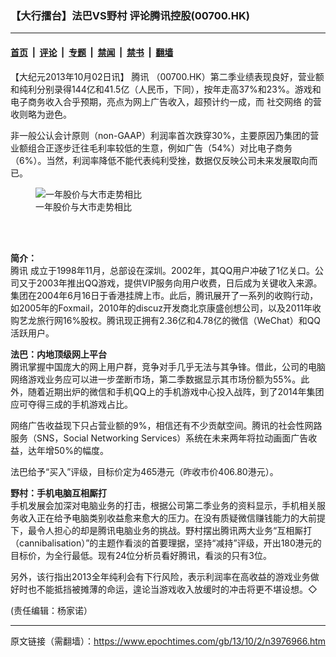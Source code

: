 ### 【大行擂台】法巴VS野村 评论腾讯控股(00700.HK)

---

#### [首页](../../../..?n3976966) &nbsp;|&nbsp; [评论](../../../../../epoch-comment?n3976966) &nbsp;|&nbsp; [专题](../../../../../epoch-special?n3976966) &nbsp;|&nbsp; [禁闻](../../../../../epoch-news?n3976966) &nbsp;|&nbsp; [禁书](../../../../../books?n3976966) &nbsp;|&nbsp; [翻墙](https://github.com/gfw-breaker/nogfw/blob/master/README.md?n3976966)


<div class="post_content" id="artbody" itemprop="articleBody">
 <!-- article content begin -->
 <p>
  【大纪元2013年10月02日讯】
  <ok href="https://www.epochtimes.com/gb/tag/%E8%85%BE%E8%AE%AF.html">
   腾讯
  </ok>
  （00700.HK）第二季业绩表现良好，营业额和纯利分别录得144亿和41.5亿（人民币，下同），按年走高37%和23%。游戏和电子商务收入合乎预期，亮点为网上广告收入，超预计约一成，而
  <ok href="https://www.epochtimes.com/gb/tag/%E7%A4%BE%E4%BA%A4%E7%BD%91%E7%BB%9C.html">
   社交网络
  </ok>
  的营收则略为逊色。
 </p>
 <p>
  非一般公认会计原则（non-GAAP）利润率首次跌穿30%，主要原因乃集团的营业额组合正逐步迁往毛利率较低的生意，例如广告（54%）对比电子商务（6%）。当然，利润率降低不能代表纯利受挫，数据仅反映公司未来发展取向而已。
 </p>
 <figure aria-describedby="caption-attachment-6753532" class="wp-caption aligncenter" id="attachment_6753532" style="width: 600px">
  <ok href=" https://i.epochtimes.com/assets/uploads/2013/10/1310011233522654-600x340.jpg" rel="noreferrer noopener" target="_blank">
   <img alt="一年股价与大市走势相比" class="size-large wp-image-6753532" src="https://i.epochtimes.com/assets/uploads/2013/10/1310011233522654-600x340.jpg" title="一年股价与大市走势相比"/>
  </ok>
  <br/><figcaption class="wp-caption-text" id="caption-attachment-6753532">
   一年股价与大市走势相比
  </figcaption><br/>
 </figure><br/>
 <p>
  <b>
   简介：
  </b>
  <br/>
  <ok href="https://www.epochtimes.com/gb/tag/%E8%85%BE%E8%AE%AF.html">
   腾讯
  </ok>
  成立于1998年11月，总部设在深圳。2002年，其QQ用户冲破了1亿关口。公司又于2003年推出QQ游戏，提供VIP服务向用户收费，日后成为关键收入来源。集团在2004年6月16日于香港挂牌上市。此后，腾讯展开了一系列的收购行动，如2005年的Foxmail，2010年的discuz开发商北京康盛创想公司，以及2011年收购艺龙旅行网16%股权。腾讯现正拥有2.36亿和4.78亿的微信（WeChat）和QQ活跃用户。
 </p>
 <p>
  <b>
   法巴：内地顶级网上平台
  </b>
  <br/>
  腾讯掌握中国庞大的网上用户群，竞争对手几乎无法与其争锋。借此，公司的电脑网络游戏业务应可以进一步垄断市场，第二季数据显示其市场份额为55%。此外，随着近期出炉的微信和手机QQ上的手机游戏中心投入战阵，到了2014年集团应可夺得三成的手机游戏占比。
 </p>
 <p>
  网络广告收益现下只占营业额的9%，相信还有不少贡献空间。腾讯的社会性网路服务（SNS，Social Networking Services）系统在未来两年将拉动画面广告收益，达年增50%的幅度。
 </p>
 <p>
  法巴给予“买入”评级，目标价定为465港元（昨收市价406.80港元）。
 </p>
 <p>
  <b>
   野村：手机电脑互相厮打
  </b>
  <br/>
  手机发展会加深对电脑业务的打击，根据公司第二季业务的资料显示，手机相关服务收入正在给予电脑类别收益愈来愈大的压力。在没有质疑微信赚钱能力的大前提下，最令人担心的却是腾讯电脑业务的挑战。野村摆出腾讯两大业务“互相厮打（cannibalisation）”的主题作看淡的首要理据，坚持“减持”评级，开出180港元的目标价，为全行最低。现有24位分析员看好腾讯，看淡的只有3位。
 </p>
 <p>
  另外，该行指出2013全年纯利会有下行风险，表示利润率在高收益的游戏业务做好时也不能抵挡被摊薄的命运，遑论当游戏收入放缓时的冲击将更不堪设想。◇
 </p>
 <p>
  (责任编辑：杨家诺）
 </p>
 <!-- article content end -->
 <div id="below_article_ad">
 </div>
</div>


---

原文链接（需翻墙）：https://www.epochtimes.com/gb/13/10/2/n3976966.htm